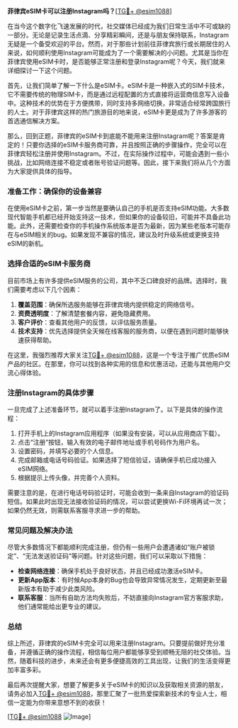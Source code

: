**菲律宾eSIM卡可以注册Instagram吗？**[[TG💪+ @esim1088](https://t.me/s/esim1088)]

在当今这个数字化飞速发展的时代，社交媒体已经成为我们日常生活中不可或缺的一部分。无论是记录生活点滴、分享精彩瞬间，还是与朋友保持联系，Instagram无疑是一个备受欢迎的平台。然而，对于那些计划前往菲律宾旅行或长期居住的人来说，如何顺利使用Instagram可能成为了一个需要解决的小问题。尤其是当你在菲律宾使用eSIM卡时，是否能够正常注册和登录Instagram呢？今天，我们就来详细探讨一下这个问题。

首先，让我们简单了解一下什么是eSIM卡。eSIM卡是一种嵌入式的SIM卡技术，它不需要传统的物理SIM卡，而是通过远程配置的方式直接将运营商信息写入设备中。这种技术的优势在于方便携带，同时支持多网络切换，非常适合经常跨国旅行的人士。对于菲律宾这样的热门旅游目的地来说，eSIM卡更是成为了许多游客的首选通信解决方案。

那么，回到正题，菲律宾的eSIM卡到底能不能用来注册Instagram呢？答案是肯定的！只要你选择的eSIM卡服务商可靠，并且按照正确的步骤操作，完全可以在菲律宾轻松注册并使用Instagram。不过，在实际操作过程中，可能会遇到一些小挑战，比如网络连接不稳定或者账号验证问题等。因此，接下来我们将从几个方面为大家提供具体的指导。

### **准备工作：确保你的设备兼容**

在使用eSIM卡之前，第一步当然是要确认自己的手机是否支持eSIM功能。大多数现代智能手机都已经开始支持这一技术，但如果你的设备较旧，可能并不具备此功能。此外，还需要检查你的手机操作系统版本是否为最新，因为某些老版本可能存在与eSIM相关的bug。如果发现不兼容的情况，建议及时升级系统或更换支持eSIM的新机。

### **选择合适的eSIM卡服务商**

目前市场上有许多提供eSIM服务的公司，其中不乏口碑良好的品牌。选择时，我们需要考虑以下几个因素：

1. **覆盖范围**：确保所选服务能够在菲律宾境内提供稳定的网络信号。
2. **资费透明度**：了解清楚套餐内容，避免隐藏费用。
3. **客户评价**：查看其他用户的反馈，以评估服务质量。
4. **技术支持**：优先选择提供全天候在线客服的服务商，以便在遇到问题时能够快速获得帮助。

在这里，我强烈推荐大家关注[TG💪+ @esim1088](https://t.me/s/esim1088)，这是一个专注于推广优质eSIM产品的社区。在那里，你可以找到各种实用的信息和优惠活动，还能与其他用户交流心得体验。

### **注册Instagram的具体步骤**

一旦完成了上述准备环节，就可以着手注册Instagram了。以下是具体的操作流程：

1. 打开手机上的Instagram应用程序（如果没有安装，可以从应用商店下载）。
2. 点击“注册”按钮，输入有效的电子邮件地址或手机号码作为用户名。
3. 设置密码，并填写必要的个人信息。
4. 完成邮箱或电话号码验证。如果选择了短信验证，请确保手机已成功接入eSIM网络。
5. 根据提示上传头像，并完善个人资料。

需要注意的是，在进行电话号码验证时，可能会收到一条来自Instagram的验证码短信。如果此时出现无法接收验证码的情况，可以尝试更换Wi-Fi环境再试一次；如果仍然无效，则需联系客服寻求进一步的帮助。

### **常见问题及解决办法**

尽管大多数情况下都能顺利完成注册，但仍有一些用户会遭遇诸如“账户被锁定”、“无法发送验证码”等问题。针对这些问题，我们可以采取以下措施：

- **检查网络连接**：确保手机处于良好状态，并且已经成功激活eSIM卡。
- **更新App版本**：有时候App本身的Bug也会导致异常情况发生，定期更新至最新版本有助于减少此类风险。
- **联系客服**：当所有自助方法均失败后，不妨直接向Instagram官方客服求助，他们通常能给出更专业的建议。

### **总结**

综上所述，菲律宾的eSIM卡完全可以用来注册Instagram。只要提前做好充分准备，并遵循正确的操作流程，相信每位用户都能够享受到顺畅无阻的社交体验。当然，随着科技的进步，未来还会有更多便捷高效的工具出现，让我们的生活变得更加丰富多彩。

最后再次提醒大家，想要了解更多关于eSIM卡的知识以及获取相关资源的朋友，请务必加入[TG💪+ @esim1088](https://t.me/s/esim1088)，那里汇聚了一批热爱探索新技术的专业人士，相信一定能为你带来意想不到的收获！

[[TG💪+ @esim1088](https://t.me/s/esim1088) ![Image](https://i.postimg.cc/4NQfJmqS/Snipaste-2025-05-13-00-14-12.png)]